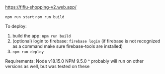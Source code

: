https://fiflu-shopping-v2.web.app/

`npm run start`
`npm run build`

To deploy:
1. build the app: `npm run build`
2. (optional) login to firebase: `firebase login` (if firebase is not recognized as a command make sure firebase-tools are installed)
3. `npm run deploy`

Requirements:
Node v18.15.0
NPM 9.5.0
^ probably will run on other versions as well, but was tested on these